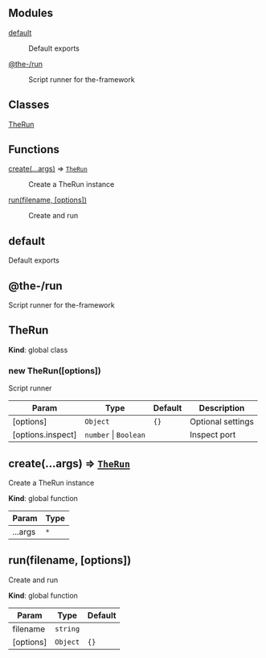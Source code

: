 <!--- Code generated by @the-/script-doc. DO NOT EDIT. -->

## Modules

<dl>
<dt><a href="#module_default">default</a></dt>
<dd><p>Default exports</p>
</dd>
<dt><a href="#module_@the-/run">@the-/run</a></dt>
<dd><p>Script runner for the-framework</p>
</dd>
</dl>

## Classes

<dl>
<dt><a href="#TheRun">TheRun</a></dt>
<dd></dd>
</dl>

## Functions

<dl>
<dt><a href="#create">create(...args)</a> ⇒ <code><a href="#TheRun">TheRun</a></code></dt>
<dd><p>Create a TheRun instance</p>
</dd>
<dt><a href="#run">run(filename, [options])</a></dt>
<dd><p>Create and run</p>
</dd>
</dl>

<a name="module_default"></a>

## default
Default exports

<a name="module_@the-/run"></a>

## @the-/run
Script runner for the-framework

<a name="TheRun"></a>

## TheRun
**Kind**: global class  
<a name="new_TheRun_new"></a>

### new TheRun([options])
Script runner


| Param | Type | Default | Description |
| --- | --- | --- | --- |
| [options] | <code>Object</code> | <code>{}</code> | Optional settings |
| [options.inspect] | <code>number</code> \| <code>Boolean</code> |  | Inspect port |

<a name="create"></a>

## create(...args) ⇒ [<code>TheRun</code>](#TheRun)
Create a TheRun instance

**Kind**: global function  

| Param | Type |
| --- | --- |
| ...args | <code>\*</code> | 

<a name="run"></a>

## run(filename, [options])
Create and run

**Kind**: global function  

| Param | Type | Default |
| --- | --- | --- |
| filename | <code>string</code> |  | 
| [options] | <code>Object</code> | <code>{}</code> | 

